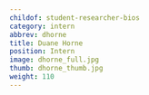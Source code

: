 ```yaml
---
childof: student-researcher-bios
category: intern
abbrev: dhorne
title: Duane Horne
position: Intern
image: dhorne_full.jpg
thumb: dhorne_thumb.jpg
weight: 110
---
```

